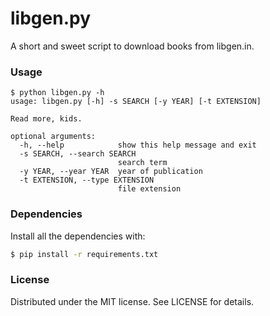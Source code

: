 # libgen.py

A short and sweet script to download books from libgen.in.

### Usage

```shell
$ python libgen.py -h
usage: libgen.py [-h] -s SEARCH [-y YEAR] [-t EXTENSION]

Read more, kids.

optional arguments:
  -h, --help            show this help message and exit
  -s SEARCH, --search SEARCH
                        search term
  -y YEAR, --year YEAR  year of publication
  -t EXTENSION, --type EXTENSION
                        file extension
```

### Dependencies

Install all the dependencies with:

```bash
$ pip install -r requirements.txt
```

### License

Distributed under the MIT license. See LICENSE for details.
